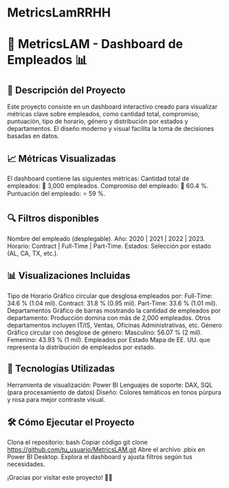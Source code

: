 # MetricsLamRRHH

# 🚀 MetricsLAM - Dashboard de Empleados 📊
## 📄 Descripción del Proyecto
Este proyecto consiste en un dashboard interactivo creado para visualizar métricas clave sobre empleados, como cantidad total, compromiso, puntuación, tipo de horario, género y distribución por estados y departamentos. El diseño moderno y visual facilita la toma de decisiones basadas en datos.

## 📈 Métricas Visualizadas
El dashboard contiene las siguientes métricas:
Cantidad total de empleados: 📌 3,000 empleados.
Compromiso del empleado: 🧩 60.4 %.
Puntuación del empleado: ⭐ 59 %.
## 🔍 Filtros disponibles
Nombre del empleado (desplegable).
Año: 2020 | 2021 | 2022 | 2023.
Horario: Contract | Full-Time | Part-Time.
Estados: Selección por estado (AL, CA, TX, etc.).

## 📊 Visualizaciones Incluidas
Tipo de Horario
Gráfico circular que desglosa empleados por:
Full-Time: 34.6 % (1.04 mil).
Contract: 31.8 % (0.95 mil).
Part-Time: 33.6 % (1.01 mil).
Departamentos
Gráfico de barras mostrando la cantidad de empleados por departamento:
Producción domina con más de 2,000 empleados.
Otros departamentos incluyen IT/IS, Ventas, Oficinas Administrativas, etc.
Género
Gráfico circular con desglose de género:
Masculino: 56.07 % (2 mil).
Femenino: 43.93 % (1 mil).
Empleados por Estado
Mapa de EE. UU. que representa la distribución de empleados por estado.

## 🎨 Tecnologías Utilizadas
Herramienta de visualización: Power BI
Lenguajes de soporte: DAX, SQL (para procesamiento de datos)
Diseño: Colores temáticos en tonos púrpura y rosa para mejor contraste visual.

## 🛠️ Cómo Ejecutar el Proyecto
Clona el repositorio:
bash Copiar código
	git clone https://github.com/tu_usuario/MetricsLAM.git
Abre el archivo .pbix en Power BI Desktop.
Explora el dashboard y ajusta filtros según tus necesidades.

¡Gracias por visitar este proyecto! 🎉🚀

